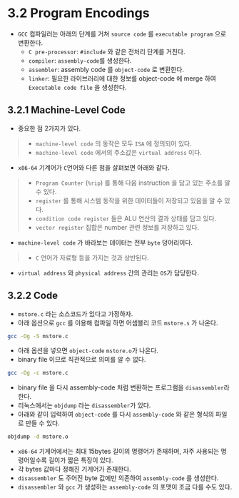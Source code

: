 # 3.2 Program Encodings

- `GCC` 컴파일러는 아래의 단계를 거쳐 `source code` 를 `executable program` 으로 변환한다.
	- `C pre-processor`: `#include` 와 같은 전처리 단계를 거친다.
	- `compiler`: `assembly-code`를 생성한다.
	- `assembler`: assembly code 를 `object-code` 로 변환한다.
	- `linker`: 필요한 라이브러리에 대한 정보를 object-code 에 merge 하여 `Executable code file` 을 생성한다.

## 3.2.1 Machine-Level Code
- 중요한 점 2가지가 있다.
> - `machine-level code` 의 동작은 모두 `ISA` 에 정의되어 있다.
> - `machine-level code` 에서의 주소값은 `virtual address` 이다.

- `x86-64` 기계어가 `C`언어와 다른 점을 살펴보면 아래와 같다.
>	- `Program Counter` (`%rip`) 를 통해 다음 instruction 을 담고 있는 주소를 알 수 있다.
>	- `register` 를 통해 시스템 동작을 위한 데이터들이 저장되고 있음을 알 수 있다.
>	- `condition code register` 들은 ALU 연산의 결과 상태를 담고 있다.
>	- `vector register` 집합은 number 관련 정보를 저장하고 있다.

- `machine-level code` 가 바라보는 데이터는 전부 `byte` 덩어리이다.
>	- `C` 언어가 자료형 등을 가지는 것과 상반된다.

- `virtual address` 와  `physical address` 간의 관리는 `OS`가 담당한다.

## 3.2.2 Code
- `mstore.c` 라는 소스코드가 있다고 가정하자.
- 아래 옵션으로 `gcc` 를 이용해 컴파일 하면 어셈블리 코드 `mstore.s` 가 나온다.
```bash
gcc -Og -S mstore.c
```

- 아래 옵션을 넣으면 `object-code` `mstore.o`가 나온다.
- binary file 이므로 직관적으로 의미를 알 수 없다.
```bash
gcc -Og -c mstore.c
```

- binary file 을 다시 assembly-code 처럼 변환하는 프로그램을 `disassembler`라 한다.
- 리눅스에서는 `objdump` 라는 `disassembler`가 있다.
- 아래와 같이 입력하여 `object-code` 를 다시 `assembly-code` 와 같은 형식의 파일로 만들 수 있다.
```bash
objdump -d mstore.o
```

- `x86-64` 기게어에서는 최대 15bytes 길이의 명령어가 존재하며, 자주 사용되는 명령어일수록 길이가 짧은 특징이 있다.
- 각 bytes 값마다 정해진 기게어가 존재한다.
- `disassembler` 도 주어진 byte 값에만 의존하여 `assembly-code` 를 생성한다.
- `disassembler` 와 `gcc` 가 생성하는 `assembly-code` 의 포맷이 조금 다를 수도 있다.


